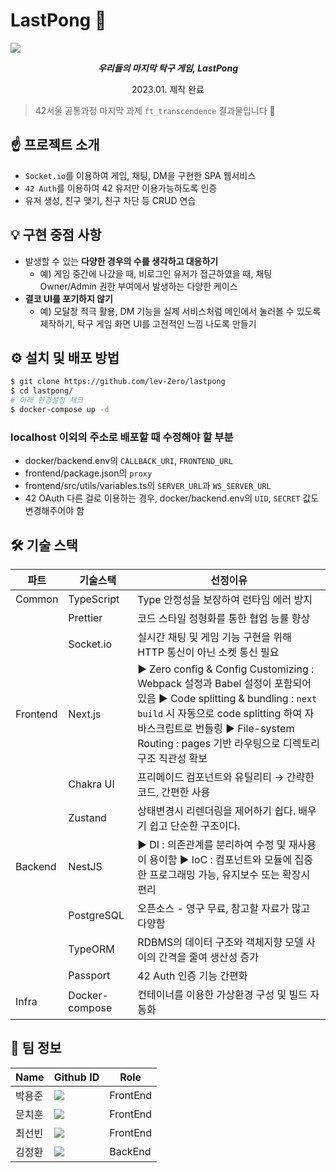 # LastPong 🏓

![](https://www.museumofplay.org/app/uploads/2021/08/Pong-sq.jpg)

<div align="center">
<b><i>우리들의 마지막 탁구 게임, LastPong</i></b>
<p>2023.01. 제작 완료</p>
</div>

> 42서울 공통과정 마지막 과제 `ft_transcendence` 결과물입니다 🙂

## ☝️ 프로젝트 소개

- `Socket.io`를 이용하여 게임, 채팅, DM을 구현한 SPA 웹서비스
- `42 Auth`를 이용하여 42 유저만 이용가능하도록 인증
- 유저 생성, 친구 맺기, 친구 차단 등 CRUD 연습

## 💡 구현 중점 사항

- 발생할 수 있는 **다양한 경우의 수를 생각하고 대응하기**
  - 예) 게임 중간에 나갔을 때, 비로그인 유저가 접근하였을 때, 채팅 Owner/Admin 권한 부여에서 발생하는 다양한 케이스
- **결코 UI를 포기하지 않기**
  - 예) 모달창 적극 활용, DM 기능을 실제 서비스처럼 메인에서 눌러볼 수 있도록 제작하기, 탁구 게임 화면 UI를 고전적인 느낌 나도록 만들기

## ⚙️ 설치 및 배포 방법

```bash
$ git clone https://github.com/lev-Zero/lastpong
$ cd lastpong/
# 아래 환경설정 체크
$ docker-compose up -d
```

### localhost 이외의 주소로 배포할 때 수정해야 할 부분

- docker/backend.env의 `CALLBACK_URI`, `FRONTEND_URL`
- frontend/package.json의 `proxy`
- frontend/src/utils/variables.ts의 `SERVER_URL`과 `WS_SERVER_URL`
- 42 OAuth 다른 걸로 이용하는 경우, docker/backend.env의 `UID`, `SECRET` 값도 변경해주어야 함

## 🛠 기술 스택

| 파트     | 기술스택       | 선정이유                                                                                                                                                                                                                                                |
| -------- | -------------- | ------------------------------------------------------------------------------------------------------------------------------------------------------------------------------------------------------------------------------------------------------- |
| Common   | TypeScript     | Type 안정성을 보장하여 런타임 에러 방지                                                                                                                                                                                                                 |
|          | Prettier       | 코드 스타일 정형화를 통한 협업 능률 향상                                                                                                                                                                                                                |
|          | Socket.io      | 실시간 채팅 및 게임 기능 구현을 위해 HTTP 통신이 아닌 소켓 통신 필요                                                                                                                                                                                    |
| Frontend | Next.js        | ▶ Zero config & Config Customizing : Webpack 설정과 Babel 설정이 포함되어 있음 ▶ Code splitting & bundling : `next build` 시 자동으로 code splitting 하여 자바스크립트로 번들링 ▶ File-system Routing : pages 기반 라우팅으로 디렉토리 구조 직관성 확보 |
|          | Chakra UI      | 프리메이드 컴포넌트와 유틸리티 → 간략한 코드, 간편한 사용                                                                                                                                                                                               |
|          | Zustand        | 상태변경시 리렌더링을 제어하기 쉽다. 배우기 쉽고 단순한 구조이다.                                                                                                                                                                                       |
| Backend  | NestJS         | ▶ DI : 의존관계를 분리하여 수정 및 재사용이 용이함 ▶ IoC : 컴포넌트와 모듈에 집중한 프로그래밍 가능, 유지보수 또는 확장시 편리                                                                                                                          |
|          | PostgreSQL     | 오픈소스 - 영구 무료, 참고할 자료가 많고 다양함                                                                                                                                                                                                         |
|          | TypeORM        | RDBMS의 데이터 구조와 객체지향 모델 사이의 간격을 줄여 생산성 증가                                                                                                                                                                                      |
|          | Passport       | 42 Auth 인증 기능 간편화                                                                                                                                                                                                                                |
| Infra    | Docker-compose | 컨테이너를 이용한 가상환경 구성 및 빌드 자동화                                                                                                                                                                                                          |

## 👋 팀 정보

| Name   | Github ID                                                                                                                                                                | Role     |
| ------ | ------------------------------------------------------------------------------------------------------------------------------------------------------------------------ | -------- |
| 박용준 | <a href="https://github.com/yoopark" target="_blank"><img src="https://img.shields.io/badge/yoopark-181717?style=flat-square&logo=github&logoColor=white"/></a>          | FrontEnd |
| 문치훈 | <a href="https://github.com/lev-Zero" target="_blank"><img src="https://img.shields.io/badge/levㅡZero-181717?style=flat-square&logo=github&logoColor=white"/></a>       | FrontEnd |
| 최선빈 | <a href="https://github.com/choi-sunbin" target="_blank"><img src="https://img.shields.io/badge/choiㅡsunbin-181717?style=flat-square&logo=github&logoColor=white"/></a> | FrontEnd |
| 김정환 | <a href="https://github.com/toy-k" target="_blank"><img src="https://img.shields.io/badge/toyㅡk-181717?style=flat-square&logo=github&logoColor=white"/></a>             | BackEnd  |
